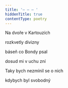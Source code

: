 ```yaml
---
title: '– – – '
hiddenTitle: true
contentType: poetry
---
```


Na dvoře v Kartouzích

rozkvetly divizny

báseň co Bondy psal

dosud mi v uchu zní

Taky bych nezmínil se o nich

kdybych byl svobodný
